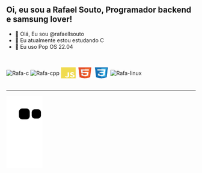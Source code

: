 ## Oi, eu sou a Rafael Souto, Programador backend e samsung lover!

- 👋 Olá, Eu sou @rafaellsouto
- 🌱 Eu atualmente estou estudando C
- 🚀 Eu uso Pop OS 22.04
##
<!--
<div align="center">
  <a href="https://github.com/rafaellsouto">
  <img height="180em" src="https://github-readme-stats.vercel.app/api?username=rafaellsouto&show_icons=true&theme=dracula&include_all_commits=true&count_private=true"/>
  <img height="180em" src="https://github-readme-stats.vercel.app/api/top-langs/?username=rafaellsouto&layout=compact&langs_count=7&theme=dracula"/>
</div>
-->

<div style="display: inline_block"><br>
  <img align="center" alt="Rafa-c" height="30" width="40" src="https://cdn.jsdelivr.net/gh/devicons/devicon/icons/c/c-original.svg" />
  <img align="center" alt="Rafa-cpp" height="30" width="40" src="https://cdn.jsdelivr.net/gh/devicons/devicon/icons/cplusplus/cplusplus-original.svg" />
  <img align="center" alt="Rafa-Js" height="30" width="40" src="https://raw.githubusercontent.com/devicons/devicon/master/icons/javascript/javascript-plain.svg">
  <img align="center" alt="Rafa-HTML" height="30" width="40" src="https://raw.githubusercontent.com/devicons/devicon/master/icons/html5/html5-original.svg">
  <img align="center" alt="Rafa-CSS" height="30" width="40" src="https://raw.githubusercontent.com/devicons/devicon/master/icons/css3/css3-original.svg">
 <img align="center" alt="Rafa-linux" height="30" width="40" src="https://cdn.jsdelivr.net/gh/devicons/devicon/icons/linux/linux-original.svg" />
</div>
<br><hr>
  
<div> 
  <!--<a href="https://instagram.com/rafaell.souto" target="_blank"><img src="https://img.shields.io/badge/-Instagram-%23E4405F?style=for-the-badge&logo=instagram&logoColor=white" target="_blank"></a>-->
 
  ![Snake animation](https://github.com/rafaellsouto/rafaellsouto/blob/output/github-contribution-grid-snake.svg)
 
</div>

<!---
rafaellsouto/rafaellsouto is a ✨ special ✨ repository because its `README.md` (this file) appears on your GitHub profile.
You can click the Preview link to take a look at your changes.
--->
